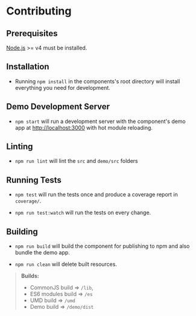 # Contributing 

## Prerequisites

[Node.js](http://nodejs.org/) >= v4 must be installed.

## Installation

- Running `npm install` in the components's root directory will install everything you need for development.

## Demo Development Server

- `npm start` will run a development server with the component's demo app at [http://localhost:3000](http://localhost:3000) with hot module reloading.

## Linting

- `npm run lint` will lint the `src` and `demo/src` folders

## Running Tests

- `npm test` will run the tests once and produce a coverage report in `coverage/`.

- `npm run test:watch` will run the tests on every change.

## Building

- `npm run build` will build the component for publishing to npm and also bundle the demo app.

- `npm run clean` will delete built resources.

> **Builds:**
> * CommonJS build => `/lib`,
> * ES6 modules build => `/es`
> * UMD build => `/umd`
> * Demo build => `/demo/dist`
